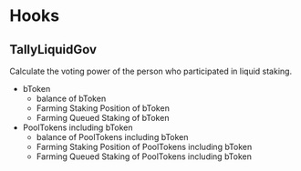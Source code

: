 <!-- order: 7 -->

# Hooks

## TallyLiquidGov

Calculate the voting power of the person who participated in liquid staking.

- bToken
  - balance of bToken
  - Farming Staking Position of bToken
  - Farming Queued Staking of bToken
- PoolTokens including bToken
  - balance of PoolTokens including bToken
  - Farming Staking Position of PoolTokens including bToken
  - Farming Queued Staking of PoolTokens including bToken
